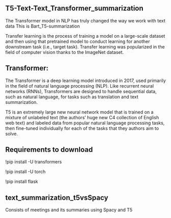 ## T5-Text-Text_Transformer_summarization
The Transformer model in NLP has truly changed the way we work with text data
This is Bart_T5-summarization

Transfer learning is the process of training a model on a large-scale dataset and then using that pretrained model to conduct learning for another downstream task (i.e., target task). Transfer learning was popularized in the field of computer vision thanks to the ImageNet dataset.

## Transformer: 

The Transformer is a deep learning model introduced in 2017, used primarily in the field of natural language processing (NLP). Like recurrent neural networks (RNNs), Transformers are designed to handle sequential data, such as natural language, for tasks such as translation and text summarization. 

T5 is an extremely large new neural network model that is trained on a mixture of unlabeled text (the authors’ huge new C4 collection of English web text) and labeled data from popular natural language processing tasks, then fine-tuned individually for each of the tasks that they authors aim to solve. 

## Requirements to download
!pip install -U transformers

!pip install -U torch

!pip install flask

## text_summarization_t5vsSpacy
Consists of meetings and its summaries using Spacy and T5
